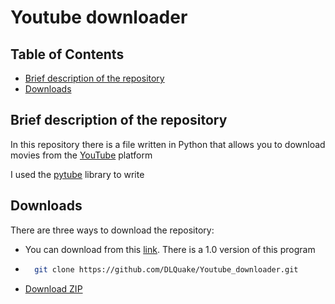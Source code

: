 # Youtube downloader

## Table of Contents
 * [Brief description of the repository](#brief-description-of-the-repository)
 * [Downloads](#downloads)

## Brief description of the repository
In this repository there is a file written in Python that allows you to download movies from the [YouTube](https://www.youtube.com/) platform

I used the [pytube](https://github.com/pytube/pytube) library to write

## Downloads
There are three ways to download the repository:
* You can download from this [link](https://github.com/DLQuake/Youtube_downloader/releases/tag/Youtube_downloader). There is a 1.0 version of this program

* ```bash
    git clone https://github.com/DLQuake/Youtube_downloader.git
    ```
* [Download ZIP](https://github.com/DLQuake/Youtube_downloader/archive/refs/heads/main.zip)
